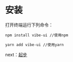 # 安装

打开终端运行下列命令：

```
npm install vibe-ui //使用npm

yarn add vibe-ui //使用yarn
```


next：[起步](#/doc/get-start)